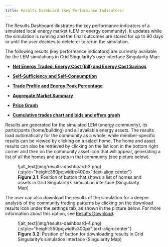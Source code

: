 ```yaml
---
title: Results Dashboard (Key Performance Indicators)
---
```


The Results Dashboard illustrates the key performance indicators of a simulated local energy market (LEM or energy community). It updates while the simulation is running and the final outcomes are stored for up to 90 days or until the user decides to delete or to rerun the simulation.

The following results (key performance indicators) are currently available for the LEM simulations in Grid Singularity’s user interface Singularity Map:


- **[Net Energy Traded, Energy Cost (Bill) and Energy Cost Savings](bills_savings.md)**

- **[Self-Sufficiency and Self-Consumption](self-sufficiency-self-consumption.md)**

- **[Trade Profile and Energy Peak Percentage](trade-profile.md)**

- **[Aggregate Market Summary](aggregate-market-summary.md)**

- **[Price Graph](price.md)**

- **[Cumulative trades chart and bids and offers graph](trades.md)**

Results are generated for the simulated LEM (energy community), its participants (home/building) and all available energy assets. The results load automatically for the community as a whole, while member-specific results can be viewed by clicking on a select home. The home and asset results can also be retrieved by clicking on the list icon in the bottom right corner and then on the community asset icon that will appear, generating a list of all the homes and assets in that community (see picture below).

<figure markdown>
  ![alt_text](img/results-dashboard-3.png){:style="height:350px;width:400px";text-align:center"}
  <figcaption><b>Figure 3.1</b>: Position of button that shows a list of homes and assets in Grid Singularity’s simulation interface (Singularity Map)
</figcaption>
</figure>

The user can also download the results of the simulation for a deeper analysis of the community trading patterns by clicking on the download results icon under the settings tab, as shown in the picture below. For more information about this option, see [Results Download](results-download.md).

<figure markdown>
  ![alt_text](img/results-dashboard-4.png){:style="height:550px;width:300px";text-align:center"}
  <figcaption><b>Figure 3.2</b>: Position of button for downloading results in Grid Singularity’s simulation interface (Singularity Map)
</figcaption>
</figure>

